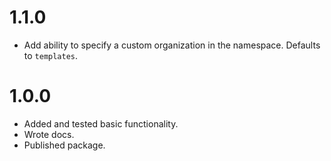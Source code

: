 1.1.0
=====

* Add ability to specify a custom organization in the namespace. Defaults to `templates`.

1.0.0
=====

* Added and tested basic functionality.
* Wrote docs.
* Published package.